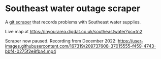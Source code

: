 # Southeast water outage scraper

A [git scraper](https://simonwillison.net/2020/Oct/9/git-scraping/) that records problems with Southeast water supplies.

Live map at https://inyourarea.digdat.co.uk/southeastwater?pc=tn2

Scraper now paused. Recording from December 2022:
https://user-images.githubusercontent.com/167319/209737608-37015555-f459-4743-bbf4-0275f2e8fba4.mp4
